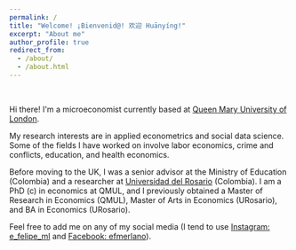 ```yaml
---
permalink: /
title: "Welcome! ¡Bienvenid@! 欢迎 Huānyíng!"
excerpt: "About me"
author_profile: true
redirect_from: 
  - /about/
  - /about.html
---
```


<br>

Hi there! I'm a microeconomist currently based at [Queen Mary University of London](https://www.qmul.ac.uk).

My research interests are in applied econometrics and social data science. Some of the fields I have worked on involve labor economics, crime and conflicts, education, and health economics.

Before moving to the UK, I was a senior advisor at the Ministry of Education (Colombia) and a researcher at [Universidad del Rosario](https://www.urosario.edu.co/inicio/) (Colombia). I am a PhD (c) in economics at QMUL, and I previously obtained a Master of Research in Economics (QMUL), Master of Arts in Economics (URosario), and BA in Economics (URosario).

Feel free to add me on any of my social media (I tend to use [Instagram: e_felipe_ml](https://www.instagram.com/e_felipe_ml/) and [Facebook: efmerlano](https://www.facebook.com/efmerlano/)).
